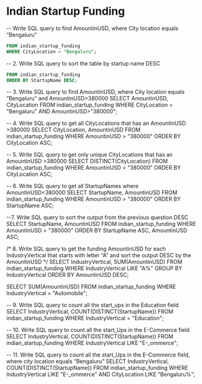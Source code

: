 # Indian Startup Funding 

-- Write SQL query to find AmountinUSD, where City location equals “Bengaluru”

```sql SELECT AmountinUSD, CityLocation
FROM indian_startup_funding
WHERE CityLocation = "Bengaluru";
```

-- 2. Write SQL query to sort the table by startup name DESC
```sql SELECT *
FROM indian_startup_funding
ORDER BY StartupName DESC;
```

-- 3. Write SQL query to find AmountinUSD, where City location equals “Bengaluru” and AmountinUSD>380000
SELECT AmountinUSD, CityLocation
FROM indian_startup_funding
WHERE CityLocation = "Bengaluru" AND AmountinUSD>"380000";

-- 4. Write SQL query to get all CityLocations that has an AmountinUSD >380000
SELECT CityLocation, AmountinUSD
FROM indian_startup_funding
WHERE AmountinUSD > "380000"
ORDER BY CityLocation ASC;

-- 5. Write SQL query to get only unique CityLocations that has an AmountinUSD >380000
SELECT DISTINCT(CityLocation)
FROM indian_startup_funding
WHERE AmountinUSD > "380000"
ORDER BY CityLocation ASC;

-- 6. Write SQL query to get all StartupNames where AmountinUSD<380000
SELECT StartupName, AmountinUSD
FROM indian_startup_funding
WHERE AmountinUSD > "380000"
ORDER BY StartupName ASC;

--7. Write SQL query to sort the output from the previous question DESC
SELECT StartupName, AmountinUSD
FROM indian_startup_funding
WHERE AmountinUSD > "380000"
ORDER BY StartupName ASC, AmountinUSD ASC;

/* 8. Write SQL query to get the funding AmountinUSD for each IndustryVertical that starts with 
letter “A” and sort the output DESC by the AmountinUSD */
SELECT IndustryVertical, SUM(AmountinUSD)
FROM indian_startup_funding
WHERE IndustryVertical LIKE "A%"
GROUP BY IndustryVertical
ORDER BY AmountinUSD DESC;

SELECT SUM(AmountinUSD)
FROM indian_startup_funding
WHERE IndustryVertical = "Automobile";

-- 9. Write SQL query to count all the start_ups in the Education field
SELECT IndustryVertical, COUNT(DISTINCT(StartupName))
FROM indian_startup_funding
WHERE IndustryVertical = "Education";

-- 10. Write SQL query to count all the start_Ups in the E-Commerce field
SELECT IndustryVertical, COUNT(DISTINCT(StartupName))
FROM indian_startup_funding
WHERE IndustryVertical LIKE "E-_ommerce";

-- 11. Write SQL query to count all the start_Ups in the E-Commerce field, where city location equals “Bengaluru”
SELECT IndustryVertical, COUNT(DISTINCT(StartupName))
FROM indian_startup_funding
WHERE IndustryVertical LIKE "E-_ommerce" AND CityLocation LIKE "Bengaluru%";
